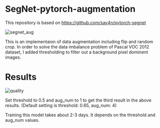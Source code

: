 # SegNet-pytorch-augmentation



This repository is based on https://github.com/say4n/pytorch-segnet


![segnet_aug](https://user-images.githubusercontent.com/49095563/121896929-cfaf7580-cd5c-11eb-810f-1a789a6f621c.png)


This is an implementaion of data augmentation including flip and random crop. In order to solve the data imbalance problem of Pascal VOC 2012 dataset, I added thresholding to filter out a background pixel dominent images. 



# Results

![quality](https://user-images.githubusercontent.com/49095563/121897392-48163680-cd5d-11eb-801a-f736c70c811b.png)


Set threshold to 0.5 and aug_num to 1 to get the third result in the above results. 
(Default setting is threshold: 0.65, aug_num: 4)

Training this model takes about 2-3 days. It depends on the threshold and aug_num values. 

